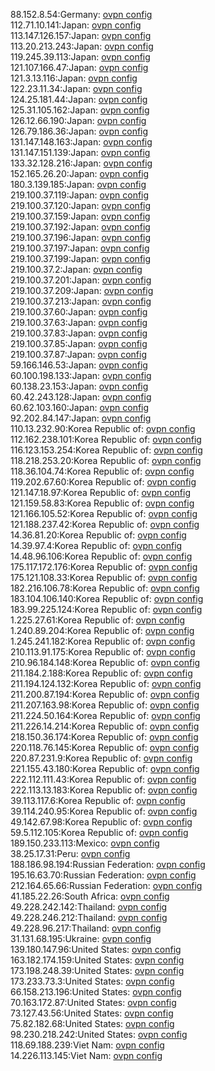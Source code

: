 88.152.8.54:Germany: [ovpn config](vpn/88_152_8_54.ovpn)  
112.71.10.141:Japan: [ovpn config](vpn/112_71_10_141.ovpn)  
113.147.126.157:Japan: [ovpn config](vpn/113_147_126_157.ovpn)  
113.20.213.243:Japan: [ovpn config](vpn/113_20_213_243.ovpn)  
119.245.39.113:Japan: [ovpn config](vpn/119_245_39_113.ovpn)  
121.107.166.47:Japan: [ovpn config](vpn/121_107_166_47.ovpn)  
121.3.13.116:Japan: [ovpn config](vpn/121_3_13_116.ovpn)  
122.23.11.34:Japan: [ovpn config](vpn/122_23_11_34.ovpn)  
124.25.181.44:Japan: [ovpn config](vpn/124_25_181_44.ovpn)  
125.31.105.162:Japan: [ovpn config](vpn/125_31_105_162.ovpn)  
126.12.66.190:Japan: [ovpn config](vpn/126_12_66_190.ovpn)  
126.79.186.36:Japan: [ovpn config](vpn/126_79_186_36.ovpn)  
131.147.148.163:Japan: [ovpn config](vpn/131_147_148_163.ovpn)  
131.147.151.139:Japan: [ovpn config](vpn/131_147_151_139.ovpn)  
133.32.128.216:Japan: [ovpn config](vpn/133_32_128_216.ovpn)  
152.165.26.20:Japan: [ovpn config](vpn/152_165_26_20.ovpn)  
180.3.139.185:Japan: [ovpn config](vpn/180_3_139_185.ovpn)  
219.100.37.119:Japan: [ovpn config](vpn/219_100_37_119.ovpn)  
219.100.37.120:Japan: [ovpn config](vpn/219_100_37_120.ovpn)  
219.100.37.159:Japan: [ovpn config](vpn/219_100_37_159.ovpn)  
219.100.37.192:Japan: [ovpn config](vpn/219_100_37_192.ovpn)  
219.100.37.196:Japan: [ovpn config](vpn/219_100_37_196.ovpn)  
219.100.37.197:Japan: [ovpn config](vpn/219_100_37_197.ovpn)  
219.100.37.199:Japan: [ovpn config](vpn/219_100_37_199.ovpn)  
219.100.37.2:Japan: [ovpn config](vpn/219_100_37_2.ovpn)  
219.100.37.201:Japan: [ovpn config](vpn/219_100_37_201.ovpn)  
219.100.37.209:Japan: [ovpn config](vpn/219_100_37_209.ovpn)  
219.100.37.213:Japan: [ovpn config](vpn/219_100_37_213.ovpn)  
219.100.37.60:Japan: [ovpn config](vpn/219_100_37_60.ovpn)  
219.100.37.63:Japan: [ovpn config](vpn/219_100_37_63.ovpn)  
219.100.37.83:Japan: [ovpn config](vpn/219_100_37_83.ovpn)  
219.100.37.85:Japan: [ovpn config](vpn/219_100_37_85.ovpn)  
219.100.37.87:Japan: [ovpn config](vpn/219_100_37_87.ovpn)  
59.166.146.53:Japan: [ovpn config](vpn/59_166_146_53.ovpn)  
60.100.198.133:Japan: [ovpn config](vpn/60_100_198_133.ovpn)  
60.138.23.153:Japan: [ovpn config](vpn/60_138_23_153.ovpn)  
60.42.243.128:Japan: [ovpn config](vpn/60_42_243_128.ovpn)  
60.62.103.160:Japan: [ovpn config](vpn/60_62_103_160.ovpn)  
92.202.84.147:Japan: [ovpn config](vpn/92_202_84_147.ovpn)  
110.13.232.90:Korea Republic of: [ovpn config](vpn/110_13_232_90.ovpn)  
112.162.238.101:Korea Republic of: [ovpn config](vpn/112_162_238_101.ovpn)  
116.123.153.254:Korea Republic of: [ovpn config](vpn/116_123_153_254.ovpn)  
118.218.253.20:Korea Republic of: [ovpn config](vpn/118_218_253_20.ovpn)  
118.36.104.74:Korea Republic of: [ovpn config](vpn/118_36_104_74.ovpn)  
119.202.67.60:Korea Republic of: [ovpn config](vpn/119_202_67_60.ovpn)  
121.147.18.97:Korea Republic of: [ovpn config](vpn/121_147_18_97.ovpn)  
121.159.58.83:Korea Republic of: [ovpn config](vpn/121_159_58_83.ovpn)  
121.166.105.52:Korea Republic of: [ovpn config](vpn/121_166_105_52.ovpn)  
121.188.237.42:Korea Republic of: [ovpn config](vpn/121_188_237_42.ovpn)  
14.36.81.20:Korea Republic of: [ovpn config](vpn/14_36_81_20.ovpn)  
14.39.97.4:Korea Republic of: [ovpn config](vpn/14_39_97_4.ovpn)  
14.48.96.106:Korea Republic of: [ovpn config](vpn/14_48_96_106.ovpn)  
175.117.172.176:Korea Republic of: [ovpn config](vpn/175_117_172_176.ovpn)  
175.121.108.33:Korea Republic of: [ovpn config](vpn/175_121_108_33.ovpn)  
182.216.106.78:Korea Republic of: [ovpn config](vpn/182_216_106_78.ovpn)  
183.104.106.140:Korea Republic of: [ovpn config](vpn/183_104_106_140.ovpn)  
183.99.225.124:Korea Republic of: [ovpn config](vpn/183_99_225_124.ovpn)  
1.225.27.61:Korea Republic of: [ovpn config](vpn/1_225_27_61.ovpn)  
1.240.89.204:Korea Republic of: [ovpn config](vpn/1_240_89_204.ovpn)  
1.245.241.182:Korea Republic of: [ovpn config](vpn/1_245_241_182.ovpn)  
210.113.91.175:Korea Republic of: [ovpn config](vpn/210_113_91_175.ovpn)  
210.96.184.148:Korea Republic of: [ovpn config](vpn/210_96_184_148.ovpn)  
211.184.2.188:Korea Republic of: [ovpn config](vpn/211_184_2_188.ovpn)  
211.194.124.132:Korea Republic of: [ovpn config](vpn/211_194_124_132.ovpn)  
211.200.87.194:Korea Republic of: [ovpn config](vpn/211_200_87_194.ovpn)  
211.207.163.98:Korea Republic of: [ovpn config](vpn/211_207_163_98.ovpn)  
211.224.50.164:Korea Republic of: [ovpn config](vpn/211_224_50_164.ovpn)  
211.226.14.214:Korea Republic of: [ovpn config](vpn/211_226_14_214.ovpn)  
218.150.36.174:Korea Republic of: [ovpn config](vpn/218_150_36_174.ovpn)  
220.118.76.145:Korea Republic of: [ovpn config](vpn/220_118_76_145.ovpn)  
220.87.231.9:Korea Republic of: [ovpn config](vpn/220_87_231_9.ovpn)  
221.155.43.180:Korea Republic of: [ovpn config](vpn/221_155_43_180.ovpn)  
222.112.111.43:Korea Republic of: [ovpn config](vpn/222_112_111_43.ovpn)  
222.113.13.183:Korea Republic of: [ovpn config](vpn/222_113_13_183.ovpn)  
39.113.117.6:Korea Republic of: [ovpn config](vpn/39_113_117_6.ovpn)  
39.114.240.95:Korea Republic of: [ovpn config](vpn/39_114_240_95.ovpn)  
49.142.67.98:Korea Republic of: [ovpn config](vpn/49_142_67_98.ovpn)  
59.5.112.105:Korea Republic of: [ovpn config](vpn/59_5_112_105.ovpn)  
189.150.233.113:Mexico: [ovpn config](vpn/189_150_233_113.ovpn)  
38.25.17.31:Peru: [ovpn config](vpn/38_25_17_31.ovpn)  
188.186.98.194:Russian Federation: [ovpn config](vpn/188_186_98_194.ovpn)  
195.16.63.70:Russian Federation: [ovpn config](vpn/195_16_63_70.ovpn)  
212.164.65.66:Russian Federation: [ovpn config](vpn/212_164_65_66.ovpn)  
41.185.22.26:South Africa: [ovpn config](vpn/41_185_22_26.ovpn)  
49.228.242.142:Thailand: [ovpn config](vpn/49_228_242_142.ovpn)  
49.228.246.212:Thailand: [ovpn config](vpn/49_228_246_212.ovpn)  
49.228.96.217:Thailand: [ovpn config](vpn/49_228_96_217.ovpn)  
31.131.68.195:Ukraine: [ovpn config](vpn/31_131_68_195.ovpn)  
139.180.147.96:United States: [ovpn config](vpn/139_180_147_96.ovpn)  
163.182.174.159:United States: [ovpn config](vpn/163_182_174_159.ovpn)  
173.198.248.39:United States: [ovpn config](vpn/173_198_248_39.ovpn)  
173.233.73.3:United States: [ovpn config](vpn/173_233_73_3.ovpn)  
66.158.213.196:United States: [ovpn config](vpn/66_158_213_196.ovpn)  
70.163.172.87:United States: [ovpn config](vpn/70_163_172_87.ovpn)  
73.127.43.56:United States: [ovpn config](vpn/73_127_43_56.ovpn)  
75.82.182.68:United States: [ovpn config](vpn/75_82_182_68.ovpn)  
98.230.218.242:United States: [ovpn config](vpn/98_230_218_242.ovpn)  
118.69.188.239:Viet Nam: [ovpn config](vpn/118_69_188_239.ovpn)  
14.226.113.145:Viet Nam: [ovpn config](vpn/14_226_113_145.ovpn)  
